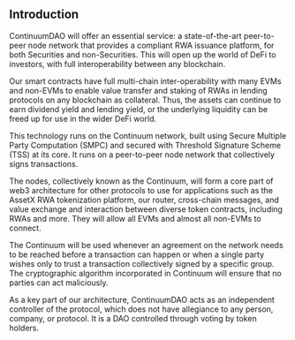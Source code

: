 ## Introduction


ContinuumDAO will offer an essential service: a state-of-the-art peer-to-peer node network that provides a compliant RWA issuance platform, for both Securities and non-Securities. This will open up the world of DeFi to investors, with full interoperability between any blockchain. 

Our smart contracts have full multi-chain inter-operability with many EVMs and non-EVMs to enable value transfer and staking of RWAs in lending protocols on any blockchain as collateral. Thus, the assets can continue to earn dividend yield and lending yield, or the underlying liquidity can be freed up for use in the wider DeFi world. 

This technology runs on the Continuum network, built using Secure Multiple Party Computation (SMPC) and secured with Threshold Signature Scheme (TSS) at its core. It runs on a peer-to-peer node network that collectively signs transactions.

The nodes, collectively known as the Continuum, will form a core part of web3 architecture for other protocols to use for applications such as the AssetX RWA tokenization platform, our router, cross-chain messages, and value exchange and interaction between diverse token contracts, including RWAs and more. They will allow all EVMs and almost all non-EVMs to connect.

The Continuum will be used whenever an agreement on the network needs to be reached before a transaction can happen or when a single party wishes only to trust a transaction collectively signed by a specific group. The cryptographic algorithm incorporated in Continuum will ensure that no parties can act maliciously.

As a key part of our architecture, ContinuumDAO acts as an independent controller of the protocol, which does not have allegiance to any person, company, or protocol. It is a DAO controlled through voting by token holders.
